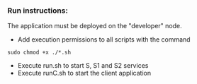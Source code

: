 ### Run instructions:
The application must be deployed on the "developer" node.
- Add execution permissions to all scripts with the command
```
sudo chmod +x ./*.sh
```
- Execute run.sh to start S, S1 and S2 services
- Execute runC.sh to start the client application
